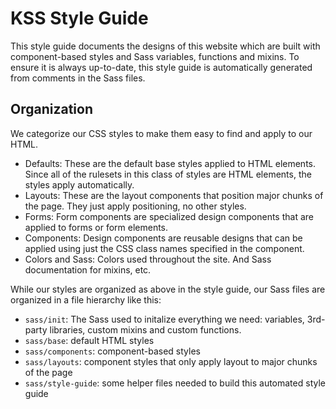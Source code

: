 # KSS Style Guide

This style guide documents the designs of this website which are built with component-based styles and Sass variables, functions and mixins. To ensure it is always up-to-date, this style guide is automatically generated from comments in the Sass files.

## Organization

We categorize our CSS styles to make them easy to find and apply to our HTML.

- Defaults: These are the default base styles applied to HTML elements. Since all of the rulesets in this class of styles are HTML elements, the styles apply automatically.
- Layouts: These are the layout components that position major chunks of the page. They just apply positioning, no other styles.
- Forms: Form components are specialized design components that are applied to forms or form elements.
- Components: Design components are reusable designs that can be applied using just the CSS class names specified in the component.
- Colors and Sass: Colors used throughout the site. And Sass documentation for mixins, etc.

While our styles are organized as above in the style guide, our Sass files are organized in a file hierarchy like this:

- `sass/init`: The Sass used to initalize everything we need: variables, 3rd-party libraries, custom mixins and custom functions.
- `sass/base`: default HTML styles
- `sass/components`: component-based styles
- `sass/layouts`: component styles that only apply layout to major chunks of the page
- `sass/style-guide`: some helper files needed to build this automated style guide
